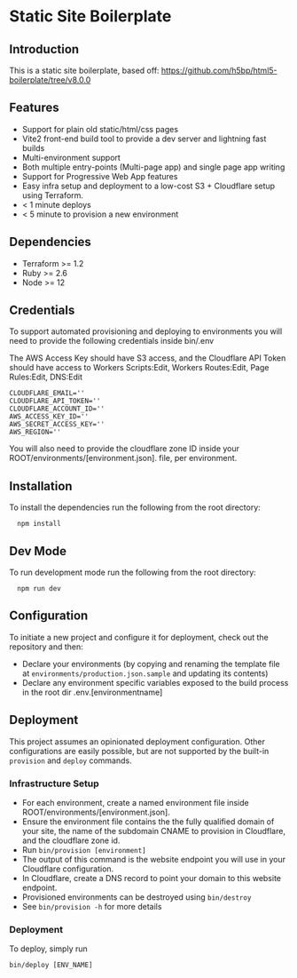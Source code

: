# Static Site Boilerplate

## Introduction
This is a static site boilerplate, based off:
https://github.com/h5bp/html5-boilerplate/tree/v8.0.0

## Features
* Support for plain old static/html/css pages
* Vite2 front-end build tool to provide a dev server and lightning fast builds
* Multi-environment support
* Both multiple entry-points (Multi-page app) and single page app writing
* Support for Progressive Web App features
* Easy infra setup and deployment to a low-cost S3 + Cloudflare setup using Terraform.
* < 1 minute deploys
* < 5 minute to provision a new environment

## Dependencies
* Terraform >= 1.2
* Ruby >= 2.6
* Node >= 12

## Credentials
To support automated provisioning and deploying to environments you will need to provide the following credentials inside bin/.env

The AWS Access Key should have S3 access, and the Cloudflare API Token should have access to Workers Scripts:Edit, Workers Routes:Edit, Page Rules:Edit, DNS:Edit

```
CLOUDFLARE_EMAIL=''
CLOUDFLARE_API_TOKEN=''
CLOUDFLARE_ACCOUNT_ID=''
AWS_ACCESS_KEY_ID=''
AWS_SECRET_ACCESS_KEY=''
AWS_REGION=''
```

You will also need to provide the cloudflare zone ID inside your ROOT/environments/[environment.json]. file, per environment.

## Installation
To install the dependencies run the following from the root directory:

```
  npm install
```

## Dev Mode
To run development mode run the following from the root directory:

```
  npm run dev
```

## Configuration
To initiate a new project and configure it for deployment, check out the repository and then:
  - Declare your environments (by copying and renaming the template file at `environments/production.json.sample` and updating its contents)
  - Declare any environment specific variables exposed to the build process in the root dir .env.[environmentname]


## Deployment
This project assumes an opinionated deployment configuration. 
Other configurations are easily possible, but are not supported by the built-in `provision` and `deploy` commands.

### Infrastructure Setup
* For each environment, create a named environment file inside ROOT/environments/[environment.json].
* Ensure the environment file contains the  the fully qualified domain of your site, the name of the subdomain CNAME to provision in Cloudflare, and the cloudflare zone id.
* Run `bin/provision [environment]`
* The output of this command is the website endpoint you will use in your Cloudflare configuration.
* In Cloudflare, create a DNS record to point your domain to this website endpoint.
* Provisioned environments can be destroyed using `bin/destroy`
* See `bin/provision -h` for more details


### Deployment
To deploy, simply run

```
bin/deploy [ENV_NAME]
```
